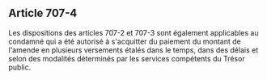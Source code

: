 Article 707-4
----
Les dispositions des articles 707-2 et 707-3 sont également applicables au
condamné qui a été autorisé à s'acquitter du paiement du montant de l'amende en
plusieurs versements étalés dans le temps, dans des délais et selon des
modalités déterminés par les services compétents du Trésor public.
